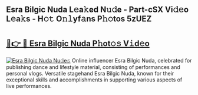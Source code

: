 ## Esra Bilgic Nuda L𝚎a𝚔ed N𝚞𝚍e - Part-cSX Vi𝚍𝚎o L𝚎a𝚔s - H𝚘𝚝 O𝚗𝚕yf𝚊ns P𝚑𝚘tos 5zUEZ

# <h2><a href="http://kfaccw7.oniu.top/?m=Esra+Bilgic+Nuda">🔗👉 🔴 Esra Bilgic Nuda P𝚑ot𝚘𝚜 V𝚒d𝚎o</a></h2>

[![Esra Bilgic Nuda Nu𝚍e𝚜](https://i.imgur.com/0qMVB7G.gif)](http://kfaccw7.oniu.top/?m=Esra+Bilgic+Nuda)
Online influencer Esra Bilgic Nuda, celebrated for publishing dance and lifestyle material, consisting of performances and personal vlogs. Versatile stagehand Esra Bilgic Nuda, known for their exceptional skills and accomplishments in supporting various aspects of live performances.  
